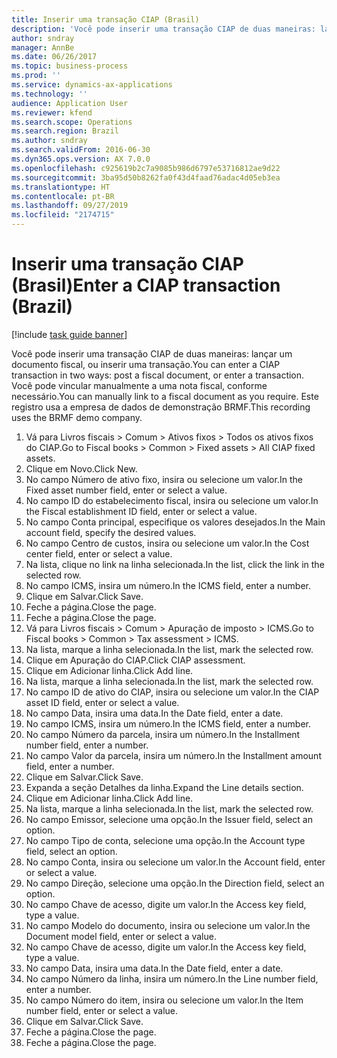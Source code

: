 ```yaml
---
title: Inserir uma transação CIAP (Brasil)
description: 'Você pode inserir uma transação CIAP de duas maneiras: lançando uma nota fiscal ou inserindo uma transação.'
author: sndray
manager: AnnBe
ms.date: 06/26/2017
ms.topic: business-process
ms.prod: ''
ms.service: dynamics-ax-applications
ms.technology: ''
audience: Application User
ms.reviewer: kfend
ms.search.scope: Operations
ms.search.region: Brazil
ms.author: sndray
ms.search.validFrom: 2016-06-30
ms.dyn365.ops.version: AX 7.0.0
ms.openlocfilehash: c925619b2c7a9085b986d6797e53716812ae9d22
ms.sourcegitcommit: 3ba95d50b8262fa0f43d4faad76adac4d05eb3ea
ms.translationtype: HT
ms.contentlocale: pt-BR
ms.lasthandoff: 09/27/2019
ms.locfileid: "2174715"
---
```

# <a name="enter-a-ciap-transaction-brazil"></a><span data-ttu-id="5471b-103">Inserir uma transação CIAP (Brasil)</span><span class="sxs-lookup"><span data-stu-id="5471b-103">Enter a CIAP transaction (Brazil)</span></span>

[!include [task guide banner](../../includes/task-guide-banner.md)]

<span data-ttu-id="5471b-104">Você pode inserir uma transação CIAP de duas maneiras: lançar um documento fiscal, ou inserir uma transação.</span><span class="sxs-lookup"><span data-stu-id="5471b-104">You can enter a CIAP transaction in two ways: post a fiscal document, or enter a transaction.</span></span> <span data-ttu-id="5471b-105">Você pode vincular manualmente a uma nota fiscal, conforme necessário.</span><span class="sxs-lookup"><span data-stu-id="5471b-105">You can  manually link to a fiscal document as you require.</span></span> <span data-ttu-id="5471b-106">Este registro usa a empresa de dados de demonstração BRMF.</span><span class="sxs-lookup"><span data-stu-id="5471b-106">This recording uses the BRMF demo company.</span></span>

1. <span data-ttu-id="5471b-107">Vá para Livros fiscais > Comum > Ativos fixos > Todos os ativos fixos do CIAP.</span><span class="sxs-lookup"><span data-stu-id="5471b-107">Go to Fiscal books > Common > Fixed assets > All CIAP fixed assets.</span></span>
2. <span data-ttu-id="5471b-108">Clique em Novo.</span><span class="sxs-lookup"><span data-stu-id="5471b-108">Click New.</span></span>
3. <span data-ttu-id="5471b-109">No campo Número de ativo fixo, insira ou selecione um valor.</span><span class="sxs-lookup"><span data-stu-id="5471b-109">In the Fixed asset number field, enter or select a value.</span></span>
4. <span data-ttu-id="5471b-110">No campo ID do estabelecimento fiscal, insira ou selecione um valor.</span><span class="sxs-lookup"><span data-stu-id="5471b-110">In the Fiscal establishment ID field, enter or select a value.</span></span>
5. <span data-ttu-id="5471b-111">No campo Conta principal, especifique os valores desejados.</span><span class="sxs-lookup"><span data-stu-id="5471b-111">In the Main account field, specify the desired values.</span></span>
6. <span data-ttu-id="5471b-112">No campo Centro de custos, insira ou selecione um valor.</span><span class="sxs-lookup"><span data-stu-id="5471b-112">In the Cost center field, enter or select a value.</span></span>
7. <span data-ttu-id="5471b-113">Na lista, clique no link na linha selecionada.</span><span class="sxs-lookup"><span data-stu-id="5471b-113">In the list, click the link in the selected row.</span></span>
8. <span data-ttu-id="5471b-114">No campo ICMS, insira um número.</span><span class="sxs-lookup"><span data-stu-id="5471b-114">In the ICMS field, enter a number.</span></span>
9. <span data-ttu-id="5471b-115">Clique em Salvar.</span><span class="sxs-lookup"><span data-stu-id="5471b-115">Click Save.</span></span>
10. <span data-ttu-id="5471b-116">Feche a página.</span><span class="sxs-lookup"><span data-stu-id="5471b-116">Close the page.</span></span>
11. <span data-ttu-id="5471b-117">Feche a página.</span><span class="sxs-lookup"><span data-stu-id="5471b-117">Close the page.</span></span>
12. <span data-ttu-id="5471b-118">Vá para Livros fiscais > Comum > Apuração de imposto > ICMS.</span><span class="sxs-lookup"><span data-stu-id="5471b-118">Go to Fiscal books > Common > Tax assessment > ICMS.</span></span>
13. <span data-ttu-id="5471b-119">Na lista, marque a linha selecionada.</span><span class="sxs-lookup"><span data-stu-id="5471b-119">In the list, mark the selected row.</span></span>
14. <span data-ttu-id="5471b-120">Clique em Apuração do CIAP.</span><span class="sxs-lookup"><span data-stu-id="5471b-120">Click CIAP assessment.</span></span>
15. <span data-ttu-id="5471b-121">Clique em Adicionar linha.</span><span class="sxs-lookup"><span data-stu-id="5471b-121">Click Add line.</span></span>
16. <span data-ttu-id="5471b-122">Na lista, marque a linha selecionada.</span><span class="sxs-lookup"><span data-stu-id="5471b-122">In the list, mark the selected row.</span></span>
17. <span data-ttu-id="5471b-123">No campo ID de ativo do CIAP, insira ou selecione um valor.</span><span class="sxs-lookup"><span data-stu-id="5471b-123">In the CIAP asset ID field, enter or select a value.</span></span>
18. <span data-ttu-id="5471b-124">No campo Data, insira uma data.</span><span class="sxs-lookup"><span data-stu-id="5471b-124">In the Date field, enter a date.</span></span>
19. <span data-ttu-id="5471b-125">No campo ICMS, insira um número.</span><span class="sxs-lookup"><span data-stu-id="5471b-125">In the ICMS field, enter a number.</span></span>
20. <span data-ttu-id="5471b-126">No campo Número da parcela, insira um número.</span><span class="sxs-lookup"><span data-stu-id="5471b-126">In the Installment number field, enter a number.</span></span>
21. <span data-ttu-id="5471b-127">No campo Valor da parcela, insira um número.</span><span class="sxs-lookup"><span data-stu-id="5471b-127">In the Installment amount field, enter a number.</span></span>
22. <span data-ttu-id="5471b-128">Clique em Salvar.</span><span class="sxs-lookup"><span data-stu-id="5471b-128">Click Save.</span></span>
23. <span data-ttu-id="5471b-129">Expanda a seção Detalhes da linha.</span><span class="sxs-lookup"><span data-stu-id="5471b-129">Expand the Line details section.</span></span>
24. <span data-ttu-id="5471b-130">Clique em Adicionar linha.</span><span class="sxs-lookup"><span data-stu-id="5471b-130">Click Add line.</span></span>
25. <span data-ttu-id="5471b-131">Na lista, marque a linha selecionada.</span><span class="sxs-lookup"><span data-stu-id="5471b-131">In the list, mark the selected row.</span></span>
26. <span data-ttu-id="5471b-132">No campo Emissor, selecione uma opção.</span><span class="sxs-lookup"><span data-stu-id="5471b-132">In the Issuer field, select an option.</span></span>
27. <span data-ttu-id="5471b-133">No campo Tipo de conta, selecione uma opção.</span><span class="sxs-lookup"><span data-stu-id="5471b-133">In the Account type field, select an option.</span></span>
28. <span data-ttu-id="5471b-134">No campo Conta, insira ou selecione um valor.</span><span class="sxs-lookup"><span data-stu-id="5471b-134">In the Account field, enter or select a value.</span></span>
29. <span data-ttu-id="5471b-135">No campo Direção, selecione uma opção.</span><span class="sxs-lookup"><span data-stu-id="5471b-135">In the Direction field, select an option.</span></span>
30. <span data-ttu-id="5471b-136">No campo Chave de acesso, digite um valor.</span><span class="sxs-lookup"><span data-stu-id="5471b-136">In the Access key field, type a value.</span></span>
31. <span data-ttu-id="5471b-137">No campo Modelo do documento, insira ou selecione um valor.</span><span class="sxs-lookup"><span data-stu-id="5471b-137">In the Document model field, enter or select a value.</span></span>
32. <span data-ttu-id="5471b-138">No campo Chave de acesso, digite um valor.</span><span class="sxs-lookup"><span data-stu-id="5471b-138">In the Access key field, type a value.</span></span>
33. <span data-ttu-id="5471b-139">No campo Data, insira uma data.</span><span class="sxs-lookup"><span data-stu-id="5471b-139">In the Date field, enter a date.</span></span>
34. <span data-ttu-id="5471b-140">No campo Número da linha, insira um número.</span><span class="sxs-lookup"><span data-stu-id="5471b-140">In the Line number field, enter a number.</span></span>
35. <span data-ttu-id="5471b-141">No campo Número do item, insira ou selecione um valor.</span><span class="sxs-lookup"><span data-stu-id="5471b-141">In the Item number field, enter or select a value.</span></span>
36. <span data-ttu-id="5471b-142">Clique em Salvar.</span><span class="sxs-lookup"><span data-stu-id="5471b-142">Click Save.</span></span>
37. <span data-ttu-id="5471b-143">Feche a página.</span><span class="sxs-lookup"><span data-stu-id="5471b-143">Close the page.</span></span>
38. <span data-ttu-id="5471b-144">Feche a página.</span><span class="sxs-lookup"><span data-stu-id="5471b-144">Close the page.</span></span>

